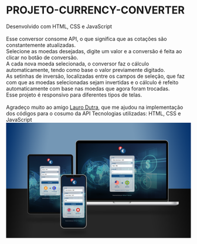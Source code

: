 # PROJETO-CURRENCY-CONVERTER
Desenvolvido com HTML, CSS e JavaScript
<br>
<br>
Esse conversor consome API, o que significa que as cotações são constantemente atualizadas.
<br>
Selecione as moedas desejadas, digite um valor e a conversão é feita ao clicar no botão de conversão.
<br>
A cada nova moeda selecionada, o conversor faz o cálculo automaticamente, tendo como base o valor previamente digitado.
<br>
As setinhas de inversão, localizadas entre os campos de seleção, que faz com que as moedas selecionadas sejam invertidas e o cálculo é refeito automaticamente com base nas moedas que agora foram trocadas.
<br>
Esse projeto é responsivo para diferentes tipos de telas.
<br>
<br>
Agradeço muito ao amigo <a href='https://github.com/lauropjdutra'>Lauro Dutra</a>, que me ajudou na implementação dos códigos para o cosumo da API
Tecnologias utilizadas: HTML, CSS e JavaScript
<img src='https://github.com/willianpocinhos/PROJETO-CURRENCY-CONVERTER/blob/master/assets/currency-converter_mockup.png?raw=true' alt='currency-converter-mockup'>

